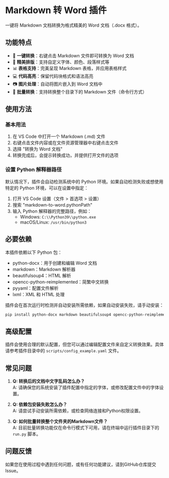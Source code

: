 # Markdown 转 Word 插件

一键将 Markdown 文档转换为格式精美的 Word 文档（.docx 格式）。

## 功能特点

- 🚀 **一键转换**：右键点击 Markdown 文件即可转换为 Word 文档
- 🎨 **精美排版**：支持自定义字体、颜色、段落样式等
- 📊 **表格支持**：完美呈现 Markdown 表格，并应用表格样式
- 💻 **代码高亮**：保留代码块格式和语法高亮
- 📷 **图片处理**：自动将图片嵌入到 Word 文档中
- 🔄 **批量转换**：支持转换整个目录下的 Markdown 文件（命令行方式）

## 使用方法

### 基本用法

1. 在 VS Code 中打开一个 Markdown (.md) 文件
2. 右键点击文件内容或在文件资源管理器中右键点击文件
3. 选择 "转换为 Word 文档"
4. 转换完成后，会提示转换成功，并提供打开文件的选项

### 设置 Python 解释器路径

默认情况下，插件会自动检测系统中的 Python 环境。如果自动检测失败或想使用特定的 Python 环境，可以在设置中指定：

1. 打开 VS Code 设置（文件 > 首选项 > 设置）
2. 搜索 "markdown-to-word.pythonPath"
3. 输入 Python 解释器的完整路径，例如：
   - Windows: `C:\\Python39\\python.exe` 
   - macOS/Linux: `/usr/bin/python3`

## 必要依赖

本插件依赖以下 Python 包：

- python-docx：用于创建和编辑 Word 文档
- markdown：Markdown 解析器
- beautifulsoup4：HTML 解析
- opencc-python-reimplemented：简繁中文转换
- pyyaml：配置文件解析
- lxml：XML 和 HTML 处理

插件会在首次运行时检测并自动安装所需依赖，如果自动安装失败，请手动安装：

```bash
pip install python-docx markdown beautifulsoup4 opencc-python-reimplemented pyyaml lxml
```

## 高级配置

插件会使用合理的默认配置，但您可以通过编辑配置文件来自定义转换效果。具体请参考插件目录中的 `scripts/config_example.yaml` 文件。

## 常见问题

1. **Q: 转换后的文档中文字乱码怎么办？**  
   A: 请确保您的系统安装了插件配置中指定的字体，或修改配置文件中的字体设置。

2. **Q: 依赖包安装失败怎么办？**  
   A: 请尝试手动安装所需依赖，或检查网络连接和Python权限设置。

3. **Q: 如何批量转换整个文件夹的Markdown文件？**  
   A: 目前批量转换功能仅在命令行模式下可用，请在终端中运行插件目录下的 `run.py` 脚本。

## 问题反馈

如果您在使用过程中遇到任何问题，或有任何功能建议，请到GitHub仓库提交Issue。 